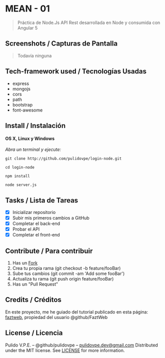 # MEAN - 01
> Práctica de Node.Js 
> API Rest desarrollada en Node y consumida con Angular 5

## Screenshots / Capturas de Pantalla
> Todavía ninguna

## Tech-framework used / Tecnologías Usadas

- express
- mongojs
- cors
- path
- bootstrap
- font-awesome

## Install / Instalación
#### OS X, Linux y Windows
*Abra un terminal y ejecute:*
```Shell
git clone http://github.com/pulidovpe/login-node.git
```
```Shell
cd login-node
```
```Shell
npm install
```
```Shell
node server.js
```
## Tasks / Lista de Tareas

- [x] Inicializar repositorio
- [x] Subir mis primeros cambios a GitHub
- [x] Completar el back-end
- [x] Probar el API
- [x] Completar el front-end

## Contribute / Para contribuir

1. Has un [Fork](https://github.com/pulidovpe/login-node/fork)
2. Crea tu propia rama (git checkout -b feature/fooBar)
3. Sube tus cambios (git commit -am 'Add some fooBar')
4. Actualiza tu rama (git push origin feature/fooBar)
5. Has un "Pull Request"

## Credits / Créditos
En este proyecto, me he guiado del tutorial publicado en esta página:
[faztweb](http://www.faztweb.com/tutorial/crud-mean-angular-5), propiedad del usuario @github/FaztWeb

## License / Licencia
Pulido V.P.E. – @github/pulidovpe – pulidovpe.dev@gmail.com
Distributed under the MIT license. See [LICENSE](LICENSE) for more information.
